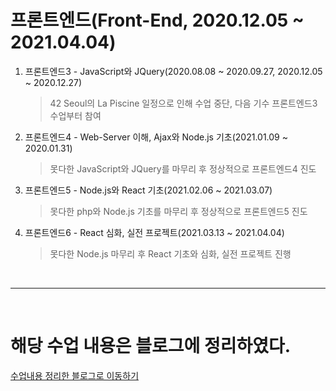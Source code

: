 # 프론트엔드(Front-End, 2020.12.05 ~ 2021.04.04)
1. 프론트엔드3 - JavaScript와 JQuery(2020.08.08 ~ 2020.09.27, 2020.12.05 ~ 2020.12.27)
    > 42 Seoul의 La Piscine 일정으로 인해 수업 중단, 다음 기수 프론트엔드3 수업부터 참여
2. 프론트엔드4 - Web-Server 이해, Ajax와 Node.js 기초(2021.01.09 ~ 2020.01.31)
    > 못다한 JavaScript와 JQuery를 마무리 후 정상적으로 프론트엔드4 진도
3. 프론트엔드5 - Node.js와 React 기초(2021.02.06 ~ 2021.03.07)
    > 못다한 php와 Node.js 기초를 마무리 후 정상적으로 프론트엔드5 진도
4. 프론트엔드6 - React 심화, 실전 프로젝트(2021.03.13 ~ 2021.04.04)
    > 못다한 Node.js 마무리 후 React 기초와 심화, 실전 프로젝트 진행

<br><hr><br>

# 해당 수업 내용은 블로그에 정리하였다.
[수업내용 정리한 블로그로 이동하기](https://shine94.tistory.com/category/%5B%EC%A0%95%EA%B7%9C%5D%ED%94%84%EB%A1%A0%ED%8A%B8%EC%97%94%EB%93%9C)

